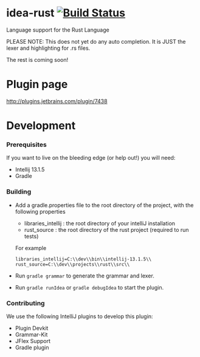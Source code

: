 idea-rust [![Build Status](https://travis-ci.org/Vektah/idea-rust.svg)](https://travis-ci.org/Vektah/idea-rust)
=========

Language support for the Rust Language

PLEASE NOTE: This does not yet do any auto completion.
It is JUST the lexer and highlighting for .rs files.

The rest is coming soon!

Plugin page
===========
http://plugins.jetbrains.com/plugin/7438

Development
========

### Prerequisites
If you want to live on the bleeding edge (or help out!) you will need:

 - Intellij 13.1.5
 - Gradle

### Building
 * Add a gradle.properties file to the root directory of the project, with the following properties
    * libraries_intellij : the root directory of your intelliJ installation
    * rust_source : the root directory of the rust project (required to run tests)
    
    For example
    ```
    libraries_intellij=C:\\dev\\bin\\intellij-13.1.5\\
    rust_source=C:\\dev\\projects\\rust\\src\\
    ```
 * Run ```gradle grammar``` to generate the grammar and lexer. 
 * Run ```gradle runIdea``` or ```gradle debugIdea``` to start the plugin.
 
### Contributing
We use the following IntelliJ plugins to develop this plugin:
 - Plugin Devkit
 - Grammar-Kit
 - JFlex Support
 - Gradle plugin
 
